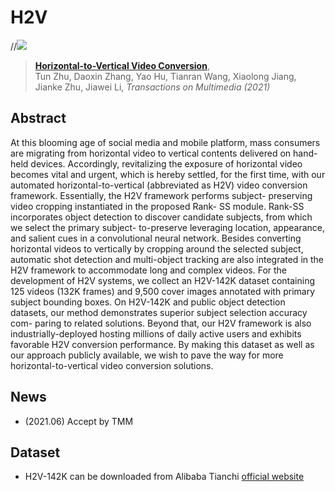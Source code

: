 # H2V

//![](assets/pipeline.png)
> [**Horizontal-to-Vertical Video Conversion**](https://arxiv.org/abs/2101.04051),            
> Tun Zhu, Daoxin Zhang, Yao Hu, Tianran Wang, Xiaolong Jiang, Jianke Zhu, Jiawei Li,
> *Transactions on Multimedia (2021)*

## Abstract
At this blooming age of social media and mobile platform, mass consumers are migrating from horizontal video to vertical contents delivered on hand-held devices. Accordingly, revitalizing the exposure of horizontal video becomes vital and urgent, which is hereby settled, for the first time, with our automated horizontal-to-vertical (abbreviated as H2V) video conversion framework. Essentially, the H2V framework performs subject- preserving video cropping instantiated in the proposed Rank- SS module. Rank-SS incorporates object detection to discover candidate subjects, from which we select the primary subject- to-preserve leveraging location, appearance, and salient cues in a convolutional neural network. Besides converting horizontal videos to vertically by cropping around the selected subject, automatic shot detection and multi-object tracking are also integrated in the H2V framework to accommodate long and complex videos. For the development of H2V systems, we collect an H2V-142K dataset containing 125 videos (132K frames) and 9,500 cover images annotated with primary subject bounding boxes. On H2V-142K and public object detection datasets, our method demonstrates superior subject selection accuracy com- paring to related solutions. Beyond that, our H2V framework is also industrially-deployed hosting millions of daily active users and exhibits favorable H2V conversion performance. By making this dataset as well as our approach publicly available, we wish to pave the way for more horizontal-to-vertical video conversion solutions.

## News
* (2021.06) Accept by TMM


## Dataset
* H2V-142K can be downloaded from Alibaba Tianchi [official website](https://tianchi.aliyun.com/dataset/dataDetail?dataId=93339)
